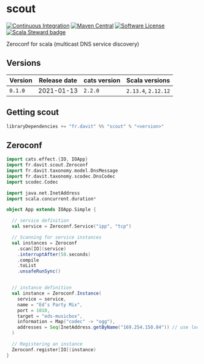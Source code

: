 # scout

[![Continuous Integration](https://github.com/RustedBones/scout/actions/workflows/ci.yml/badge.svg)](https://github.com/RustedBones/scout/actions/workflows/ci.yml)
[![Maven Central](https://maven-badges.herokuapp.com/maven-central/fr.davit/scout_2.13/badge.svg)](https://maven-badges.herokuapp.com/maven-central/fr.davit/scout_2.13)
[![Software License](https://img.shields.io/badge/license-Apache%202-brightgreen.svg?style=flat)](LICENSE)
[![Scala Steward badge](https://img.shields.io/badge/Scala_Steward-helping-blue.svg?style=flat&logo=data:image/png;base64,iVBORw0KGgoAAAANSUhEUgAAAA4AAAAQCAMAAAARSr4IAAAAVFBMVEUAAACHjojlOy5NWlrKzcYRKjGFjIbp293YycuLa3pYY2LSqql4f3pCUFTgSjNodYRmcXUsPD/NTTbjRS+2jomhgnzNc223cGvZS0HaSD0XLjbaSjElhIr+AAAAAXRSTlMAQObYZgAAAHlJREFUCNdNyosOwyAIhWHAQS1Vt7a77/3fcxxdmv0xwmckutAR1nkm4ggbyEcg/wWmlGLDAA3oL50xi6fk5ffZ3E2E3QfZDCcCN2YtbEWZt+Drc6u6rlqv7Uk0LdKqqr5rk2UCRXOk0vmQKGfc94nOJyQjouF9H/wCc9gECEYfONoAAAAASUVORK5CYII=)](https://scala-steward.org)

Zeroconf for scala (multicast DNS service discovery)

## Versions

| Version | Release date | cats version | Scala versions      |
| ------- | ------------ | -----------  | ------------------- |
| `0.1.0` | 2021-01-13   | `2.2.0`      | `2.13.4`, `2.12.12` |

## Getting scout

```sbt
libraryDependencies += "fr.davit" %% "scout" % "<version>"
```

## Zeroconf

```scala
import cats.effect.{IO, IOApp}
import fr.davit.scout.Zeroconf
import fr.davit.taxonomy.model.DnsMessage
import fr.davit.taxonomy.scodec.DnsCodec
import scodec.Codec

import java.net.InetAddress
import scala.concurrent.duration*

object App extends IOApp.Simple {

  // service definition
  val service = Zeroconf.Service("ipp", "tcp")

  // Scanning for service instances
  val instances = Zeroconf
    .scan[IO](service)
    .interruptAfter(50.seconds)
    .compile
    .toList
    .unsafeRunSync()


  // instance definition
  val instance = Zeroconf.Instance(
    service = service,
    name = "Ed’s Party Mix",
    port = 1010,
    target = "eds-musicbox",
    information = Map("codec" -> "ogg"),
    addresses = Seq(InetAddress.getByName("169.254.150.84")) // use local address when left empty
  )

  // Registering an instance
  Zeroconf.register[IO](instance)
}
```
